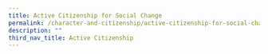 ```yaml
---
title: Active Citizenship for Social Change
permalink: /character-and-citizenship/active-citizenship-for-social-change/
description: ""
third_nav_title: Active Citizenship
---
```


